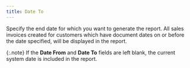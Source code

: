 ```yaml
---
title: Date To
---
```



Specify the end date for which you want to generate the report. All  sales invoices created for customers which have document dates on or before  the date specified, will be displayed in the report.


{:.note}
If the **Date 
 From** and **Date To** fields  are left blank, the current system date is included in the report.
